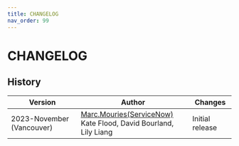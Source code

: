 ```yaml
---
title: CHANGELOG
nav_order: 99
---
```

# CHANGELOG

## History

| Version                   | Author                          | Changes                            |
| --------------------------|---------------------------------|------------------------------------|
| 2023-November (Vancouver) | [Marc.Mouries(ServiceNow)](https://github.com/marcmouries)  <br/> Kate Flood, David Bourland, Lily Liang       | Initial release